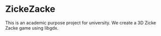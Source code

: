 # ZickeZacke
This is an academic purpose project for university. We create a 3D Zicke Zacke game using libgdx.
